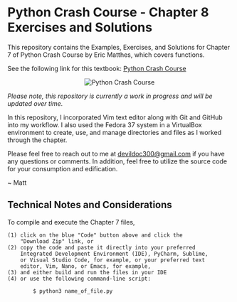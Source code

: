 # Python Crash Course - Chapter 8 Exercises and Solutions

This repository contains the Examples, Exercises, and Solutions for Chapter 7
of Python Crash Course by Eric Matthes, which covers functions.

See the following link for this textbook: <a href="https://www.amazon.com/Python-Crash-Course-Hands-Project-Based/dp/1593276036?ref_=ast_sto_dp" target="_blank" title="Python Programming">Python Crash Course</a>

<p align="center">
    <img src="https://learntocodetogether.com/wp-content/uploads/2019/11/download-8.jpeg" alt="Python Crash Course" title="Python Crash Course">
</p>

<i>Please note, this repository is currently a work in progress and will be updated over time.</i>

In this repository, I incorporated Vim text editor along with Git and GitHub
into my workflow. I also used the Fedora 37 system in a VirtualBox environment
to create, use, and manage directories and files as I worked through the 
chapter. 

Please feel free to reach out to me at devildoc300@gmail.com if you have any
questions or comments. In addition, feel free to utilize the source code for
your consumption and edification.

~ Matt

Technical Notes and Considerations
-----------------------------------------------------------------------------

To compile and execute the Chapter 7 files,

    (1) click on the blue "Code" button above and click the
        "Download Zip" link, or
    (2) copy the code and paste it directly into your preferred
        Integrated Development Environment (IDE), PyCharm, Sublime,
        or Visual Studio Code, for example, or your preferred text
        editor, Vim, Nano, or Emacs, for example,
    (3) and either build and run the files in your IDE
    (4) or use the following command-line script:

            $ python3 name_of_file.py 




